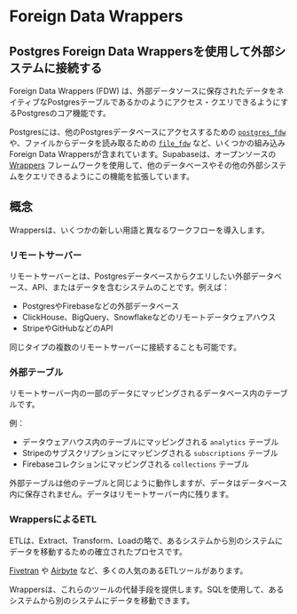 # Foreign Data Wrappers

## Postgres Foreign Data Wrappersを使用して外部システムに接続する

Foreign Data Wrappers (FDW) は、外部データソースに保存されたデータをネイティブなPostgresテーブルであるかのようにアクセス・クエリできるようにするPostgresのコア機能です。

Postgresには、他のPostgresデータベースにアクセスするための [`postgres_fdw`](https://www.postgresql.org/docs/current/postgres-fdw.html) や、ファイルからデータを読み取るための [`file_fdw`](https://www.postgresql.org/docs/current/file-fdw.html) など、いくつかの組み込みForeign Data Wrappersが含まれています。Supabaseは、オープンソースの [Wrappers](https://github.com/supabase/wrappers) フレームワークを使用して、他のデータベースやその他の外部システムをクエリできるようにこの機能を拡張しています。

## 概念

Wrappersは、いくつかの新しい用語と異なるワークフローを導入します。

### リモートサーバー

リモートサーバーとは、Postgresデータベースからクエリしたい外部データベース、API、またはデータを含むシステムのことです。例えば：

- PostgresやFirebaseなどの外部データベース
- ClickHouse、BigQuery、Snowflakeなどのリモートデータウェアハウス
- StripeやGitHubなどのAPI

同じタイプの複数のリモートサーバーに接続することも可能です。

### 外部テーブル

リモートサーバー内の一部のデータにマッピングされるデータベース内のテーブルです。

例：
- データウェアハウス内のテーブルにマッピングされる `analytics` テーブル
- Stripeのサブスクリプションにマッピングされる `subscriptions` テーブル
- Firebaseコレクションにマッピングされる `collections` テーブル

外部テーブルは他のテーブルと同じように動作しますが、データはデータベース内に保存されません。データはリモートサーバー内に残ります。

### WrappersによるETL

ETLは、Extract、Transform、Loadの略で、あるシステムから別のシステムにデータを移動するための確立されたプロセスです。

[Fivetran](https://fivetran.com/) や [Airbyte](https://airbyte.io/) など、多くの人気のあるETLツールがあります。

Wrappersは、これらのツールの代替手段を提供します。SQLを使用して、あるシステムから別のシステムにデータを移動できます。
